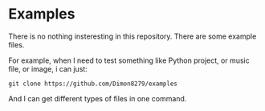 # Examples
There is no nothing insteresting in this repository. There are some example files.

For example, when I need to test something like Python project, or music file, or image, i can just:

```shell
git clone https://github.com/Dimon8279/examples
```

And I can get different types of files in one command.

